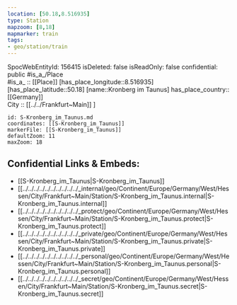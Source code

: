 ```yaml
---
location: [50.18,8.516935] 
type: Station 
mapzoom: [8,18] 
mapmarker: train 
tags:
- geo/station/train
---
```

SpocWebEntityId: 156415
isDeleted: false
isReadOnly: false
confidential: public
#is_a_/Place  
#is_a_ :: [[Place]] 
[has_place_longitude::8.516935] 
[has_place_latitude::50.18] 
[name::Kronberg im Taunus] 
has_place_country:: [[Germany]]  
City :: [[../../Frankfurt~Main]] ] 


```leaflet
id: S-Kronberg_im_Taunus.md
coordinates: [[S-Kronberg_im_Taunus]] 
markerFile: [[S-Kronberg_im_Taunus]] 
defaultZoom: 11 
maxZoom: 18
```


## Confidential Links & Embeds: 
- [[S-Kronberg_im_Taunus|S-Kronberg_im_Taunus]] 
- [[../../../../../../../../../../_internal/geo/Continent/Europe/Germany/West/Hessen/City/Frankfurt~Main/Station/S-Kronberg_im_Taunus.internal|S-Kronberg_im_Taunus.internal]] 
- [[../../../../../../../../../../_protect/geo/Continent/Europe/Germany/West/Hessen/City/Frankfurt~Main/Station/S-Kronberg_im_Taunus.protect|S-Kronberg_im_Taunus.protect]] 
- [[../../../../../../../../../../_private/geo/Continent/Europe/Germany/West/Hessen/City/Frankfurt~Main/Station/S-Kronberg_im_Taunus.private|S-Kronberg_im_Taunus.private]] 
- [[../../../../../../../../../../_personal/geo/Continent/Europe/Germany/West/Hessen/City/Frankfurt~Main/Station/S-Kronberg_im_Taunus.personal|S-Kronberg_im_Taunus.personal]] 
- [[../../../../../../../../../../_secret/geo/Continent/Europe/Germany/West/Hessen/City/Frankfurt~Main/Station/S-Kronberg_im_Taunus.secret|S-Kronberg_im_Taunus.secret]] 
